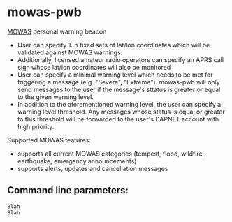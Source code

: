 # mowas-pwb
[MOWAS](https://de.wikipedia.org/wiki/MoWaS) personal warning beacon

- User can specify 1..n fixed sets of lat/lon coordinates which will be validated against MOWAS warnings.
- Additionally, licensed amateur radio operators can specify an APRS call sign whose lat/lon coordinates will also be monitored
- User can specify a minimal warning level which needs to be met for triggering a message (e.g. "Severe", "Extreme"). mowas-pwb will only send messages to the user if the message's sttatus is greater or equal to the given warning level.
- In addition to the aforementioned warning level, the user can specify a warning level threshold. Any messages whose status is equal or greater to this threshold will be forwarded to the user's DAPNET account with high priority.

Supported MOWAS features: 
- supports all current MOWAS categories (tempest, flood, wildfire, earthquake, emergency announcements)
- supports alerts, updates and cancellation messages

## Command line parameters:

    Blah
    Blah

